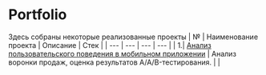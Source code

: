 # Portfolio

Здесь собраны некоторые реализованные проекты
| № | Наименование проекта | Описание | Стек |
| --- | --- | --- | --- |
| 1.| [Анализ пользовательского поведения в мобильном приложении](https://github.com/Kris-Soloveva/Portfolio/tree/main/Анализ%20пользовательского%20поведения%20в%20мобильном%20приложении) | Анализ воронки продаж, оценка результатов A/A/B-тестирования. |  |
